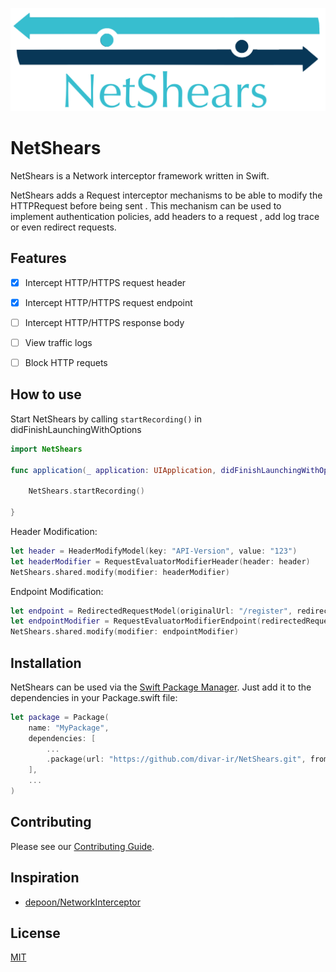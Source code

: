 ![Logo](./logo.png)

# NetShears

NetShears is a Network interceptor framework written in Swift.

NetShears adds a Request interceptor mechanisms to be able to modify the HTTPRequest before being sent . This mechanism can be used to implement authentication policies, add headers to a request , add log trace or even redirect requests.


## Features

- [x] Intercept HTTP/HTTPS request header
- [x] Intercept HTTP/HTTPS request endpoint
- [ ] Intercept HTTP/HTTPS response body
- [ ] View traffic logs
- [ ] Block HTTP requets


## How to use
Start NetShears by calling  ```startRecording()```  in didFinishLaunchingWithOptions

```swift
import NetShears

func application(_ application: UIApplication, didFinishLaunchingWithOptions launchOptions: [UIApplication.LaunchOptionsKey: Any]? = nil) -> Bool {

	NetShears.startRecording()

}
```
Header Modification:

```swift
let header = HeaderModifyModel(key: "API-Version", value: "123")
let headerModifier = RequestEvaluatorModifierHeader(header: header)
NetShears.shared.modify(modifier: headerModifier)
```

Endpoint Modification: 

```swift
let endpoint = RedirectedRequestModel(originalUrl: "/register", redirectUrl: "/login")
let endpointModifier = RequestEvaluatorModifierEndpoint(redirectedRequest: endpoint)
NetShears.shared.modify(modifier: endpointModifier)
```

## Installation
NetShears can be used via the [Swift Package Manager](https://swift.org/package-manager/). 
Just add it to the dependencies in your Package.swift file:

```Swift
let package = Package(
    name: "MyPackage",
    dependencies: [
        ...
        .package(url: "https://github.com/divar-ir/NetShears.git", from: "1.0.0"),
    ],
    ...
)
```


## Contributing
Please see our [Contributing Guide](./CONTRIBUTING.md).

## Inspiration

* [depoon/NetworkInterceptor](https://github.com/depoon/NetworkInterceptor)

## License
[MIT](https://choosealicense.com/licenses/mit/)
